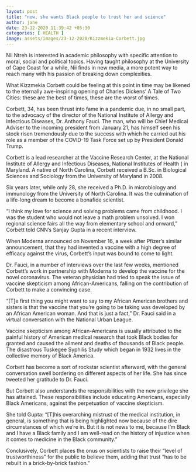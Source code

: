 ```yaml
---
layout: post
title: "now, she wants Black people to trust her and science"
author: jane 
date: 23-12-2020 11:39:42 +05:30 
categories: [ HEALTH ] 
image: assets/images/23-12-2020/Kizzmekia-Corbett.jpg
---
```

Nii Ntreh is interested in academic philosophy with specific attention to moral, social and political topics. Having taught philosophy at the University of Cape Coast for a while, Nii finds in new media, a more potent way to reach many with his passion of breaking down complexities.

What Kizzmekia Corbett could be feeling at this point in time may be likened to the eternally awe-inspiring opening of Charles Dickens’ A Tale of Two Cities: these are the best of times, these are the worst of times.

Corbett, 34, has been thrust into fame in a pandemic due, in no small part, to the advocacy of the director of the National Institute of Allergy and Infectious Diseases, Dr. Anthony Fauci. The man, who will be Chief Medical Adviser to the incoming president from January 21, has himself seen his stock risen tremendously due to the success with which he carried out his role as a member of the COVID-19 Task Force set up by President Donald Trump.

Corbett is a lead researcher at the Vaccine Research Center, at the National Institute of Allergy and Infectious Diseases, National Institutes of Health ( in Maryland. A native of North Carolina, Corbett received a B.Sc. in Biological Sciences and Sociology from the University of Maryland in 2008.

Six years later, while only 28, she received a Ph.D. in microbiology and immunology from the University of North Carolina. It was the culmination of a life-long dream to become a bonafide scientist.

“I think my love for science and solving problems came from childhood. I was the student who would not leave a math problem unsolved. I won regional science fairs all the way from elementary school and onward,” Corbett told CNN’s Sanjay Gupta in a recent interview.

When Moderna announced on November 16, a week after Pfizer’s similar announcement, that they had invented a vaccine with a high degree of efficacy against the virus, Corbett’s input was bound to come to light.

Dr. Fauci, in a number of interviews over the last few weeks, mentioned Corbett’s work in partnership with Moderna to develop the vaccine for the novel coronavirus. The veteran physician had tried to speak the issue of vaccine skepticism among African-Americans, falling on the contribution of Corbett to make a convincing case.

“[T]e first thing you might want to say to my African American brothers and sisters is that the vaccine that you’re going to be taking was developed by an African American woman. And that is just a fact,” Dr. Fauci said in a virtual conversation with the National Urban League.

Vaccine skepticism among African-Americans is usually attributed to the painful history of American medical research that took Black bodies for granted and caused the ailment and deaths of thousands of Black people. The disastrous Tuskegee Syphilis Study which began in 1932 lives in the collective memory of Black America.

Corbett has become a sort of rockstar scientist afterward, with the general conversation swell bordering on different aspects of her life. She has since tweeted her gratitude to Dr. Fauci.

But Corbett also understands the responsibilities with the new privilege she has attained. These responsibilities include educating Americans, especially Black Americans, against the perpetuation of vaccine skepticism.

She told Gupta: “[T]his overarching mistrust of the medical institution, in general, is something that is being highlighted now because of the dire circumstances of which we’re in. But it is not news to me, because I’m Black and I have a Black family and I am well-read on the history of injustice when it comes to medicine in the Black community.”

Conclusively, Corbett places the onus on scientists to raise their “level of trustworthiness” for the public to believe them, adding that trust “has to be rebuilt in a brick-by-brick fashion.”